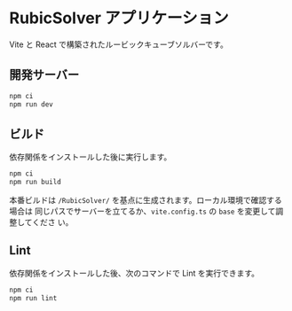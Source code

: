 # RubicSolver アプリケーション

Vite と React で構築されたルービックキューブソルバーです。

## 開発サーバー

```bash
npm ci
npm run dev
```

## ビルド

依存関係をインストールした後に実行します。

```bash
npm ci
npm run build
```

本番ビルドは `/RubicSolver/` を基点に生成されます。ローカル環境で確認する場合は
同じパスでサーバーを立てるか、`vite.config.ts` の `base` を変更して調整してくださ
い。

## Lint

依存関係をインストールした後、次のコマンドで Lint を実行できます。

```bash
npm ci
npm run lint
```
